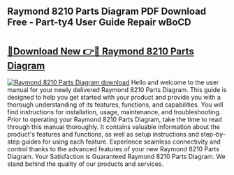 ## Raymond 8210 Parts Diagram PDF Download Free - Part-ty4 User Guide Repair wBoCD

# <h2><a href="http://dfoxi0.blite.top/?on=Raymond+8210+Parts+Diagram">🔗Download New 👉🔴 Raymond 8210 Parts Diagram</a></h2>

[![Raymond 8210 Parts Diagram download](https://i.imgur.com/lujVjoI.png)](http://dfoxi0.blite.top/?on=Raymond+8210+Parts+Diagram)
Hello and welcome to the user manual for your newly delivered Raymond 8210 Parts Diagram. This guide is designed to help you get started with your product and provide you with a thorough understanding of its features, functions, and capabilities. You will find instructions for installation, usage, maintenance, and troubleshooting. Prior to operating your Raymond 8210 Parts Diagram, take the time to read through this manual thoroughly. It contains valuable information about the product's features and functions, as well as setup instructions and step-by-step guides for using each feature. Experience seamless connectivity and control thanks to the advanced features of your new Raymond 8210 Parts Diagram. Your Satisfaction is Guaranteed Raymond 8210 Parts Diagram. We stand behind the quality of our products and services.
